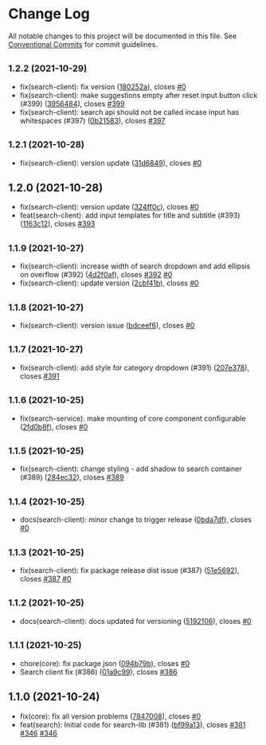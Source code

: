 # Change Log

All notable changes to this project will be documented in this file.
See [Conventional Commits](https://conventionalcommits.org) for commit guidelines.

## <small>1.2.2 (2021-10-29)</small>

* fix(search-client): fix version ([180252a](https://github.com/sourcefuse/loopback4-microservice-catalog/commit/180252a)), closes [#0](https://github.com/sourcefuse/loopback4-microservice-catalog/issues/0)
* fix(search-client): make suggestions empty after reset input button click (#399) ([3956484](https://github.com/sourcefuse/loopback4-microservice-catalog/commit/3956484)), closes [#399](https://github.com/sourcefuse/loopback4-microservice-catalog/issues/399)
* fix(search-client): search api should not be called incase input has whitespaces (#397) ([0b21583](https://github.com/sourcefuse/loopback4-microservice-catalog/commit/0b21583)), closes [#397](https://github.com/sourcefuse/loopback4-microservice-catalog/issues/397)





## <small>1.2.1 (2021-10-28)</small>

* fix(search-client): version update ([31d6849](https://github.com/sourcefuse/loopback4-microservice-catalog/commit/31d6849)), closes [#0](https://github.com/sourcefuse/loopback4-microservice-catalog/issues/0)





## 1.2.0 (2021-10-28)

* fix(search-client): version update ([324ff0c](https://github.com/sourcefuse/loopback4-microservice-catalog/commit/324ff0c)), closes [#0](https://github.com/sourcefuse/loopback4-microservice-catalog/issues/0)
* feat(search-client): add input templates for title and subtitle (#393) ([1163c12](https://github.com/sourcefuse/loopback4-microservice-catalog/commit/1163c12)), closes [#393](https://github.com/sourcefuse/loopback4-microservice-catalog/issues/393)





## <small>1.1.9 (2021-10-27)</small>

* fix(search-client): increase width of search dropdown and add ellipsis on overflow (#392) ([4d2f0af](https://github.com/sourcefuse/loopback4-microservice-catalog/commit/4d2f0af)), closes [#392](https://github.com/sourcefuse/loopback4-microservice-catalog/issues/392) [#0](https://github.com/sourcefuse/loopback4-microservice-catalog/issues/0)
* fix(search-client): update version ([2cbf41b](https://github.com/sourcefuse/loopback4-microservice-catalog/commit/2cbf41b)), closes [#0](https://github.com/sourcefuse/loopback4-microservice-catalog/issues/0)





## <small>1.1.8 (2021-10-27)</small>

* fix(search-client): version issue ([bdceef6](https://github.com/sourcefuse/loopback4-microservice-catalog/commit/bdceef6)), closes [#0](https://github.com/sourcefuse/loopback4-microservice-catalog/issues/0)





## <small>1.1.7 (2021-10-27)</small>

* fix(search-client): add style for category dropdown (#391) ([207e378](https://github.com/sourcefuse/loopback4-microservice-catalog/commit/207e378)), closes [#391](https://github.com/sourcefuse/loopback4-microservice-catalog/issues/391)





## <small>1.1.6 (2021-10-25)</small>

* fix(search-service): make mounting of core component configurable ([2fd0b8f](https://github.com/sourcefuse/loopback4-microservice-catalog/commit/2fd0b8f)), closes [#0](https://github.com/sourcefuse/loopback4-microservice-catalog/issues/0)





## <small>1.1.5 (2021-10-25)</small>

* fix(search-client): change styling - add shadow to search container (#389) ([284ec32](https://github.com/sourcefuse/loopback4-microservice-catalog/commit/284ec32)), closes [#389](https://github.com/sourcefuse/loopback4-microservice-catalog/issues/389)





## <small>1.1.4 (2021-10-25)</small>

* docs(search-client): minor change to trigger release ([0bda7df](https://github.com/sourcefuse/loopback4-microservice-catalog/commit/0bda7df)), closes [#0](https://github.com/sourcefuse/loopback4-microservice-catalog/issues/0)





## <small>1.1.3 (2021-10-25)</small>

* fix(search-client): fix package release dist issue (#387) ([51e5692](https://github.com/sourcefuse/loopback4-microservice-catalog/commit/51e5692)), closes [#387](https://github.com/sourcefuse/loopback4-microservice-catalog/issues/387) [#0](https://github.com/sourcefuse/loopback4-microservice-catalog/issues/0)





## <small>1.1.2 (2021-10-25)</small>

* docs(search-client): docs updated for versioning ([5192106](https://github.com/sourcefuse/loopback4-microservice-catalog/commit/5192106)), closes [#0](https://github.com/sourcefuse/loopback4-microservice-catalog/issues/0)





## <small>1.1.1 (2021-10-25)</small>

* chore(core): fix package json ([094b79b](https://github.com/sourcefuse/loopback4-microservice-catalog/commit/094b79b)), closes [#0](https://github.com/sourcefuse/loopback4-microservice-catalog/issues/0)
* Search client fix (#386) ([01a9c99](https://github.com/sourcefuse/loopback4-microservice-catalog/commit/01a9c99)), closes [#386](https://github.com/sourcefuse/loopback4-microservice-catalog/issues/386)





## 1.1.0 (2021-10-24)

* fix(core): fix all version problems ([7847008](https://github.com/sourcefuse/loopback4-microservice-catalog/commit/7847008)), closes [#0](https://github.com/sourcefuse/loopback4-microservice-catalog/issues/0)
* feat(search): Initial code for search-lib (#381) ([bf99a13](https://github.com/sourcefuse/loopback4-microservice-catalog/commit/bf99a13)), closes [#381](https://github.com/sourcefuse/loopback4-microservice-catalog/issues/381) [#346](https://github.com/sourcefuse/loopback4-microservice-catalog/issues/346) [#346](https://github.com/sourcefuse/loopback4-microservice-catalog/issues/346)
